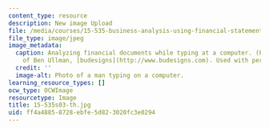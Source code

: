 ```yaml
---
content_type: resource
description: New image Upload
file: /media/courses/15-535-business-analysis-using-financial-statements-spring-2003/ff4a48858728ebfe5d823020fc3e0294_15-535s03-th.jpg
file_type: image/jpeg
image_metadata:
  caption: Analyzing financial documents while typing at a computer. (Photograph courtesy
    of Ben Ullman, [budesigns](http://www.budesigns.com). Used with permission.)
  credit: ''
  image-alt: Photo of a man typing on a computer.
learning_resource_types: []
ocw_type: OCWImage
resourcetype: Image
title: 15-535s03-th.jpg
uid: ff4a4885-8728-ebfe-5d82-3020fc3e0294
---
```

